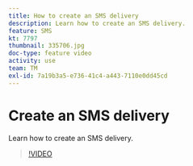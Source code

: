 ```yaml
---
title: How to create an SMS delivery
description: Learn how to create an SMS delivery.
feature: SMS
kt: 7797
thumbnail: 335706.jpg
doc-type: feature video
activity: use
team: TM
exl-id: 7a19b3a5-e736-41c4-a443-7110e0dd45cd
---
```

# Create an SMS delivery

Learn how to create an SMS delivery.

>[!VIDEO](https://video.tv.adobe.com/v/335706)
